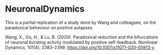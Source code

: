 # NeuronalDynamics

This is a partial replication of a study done by Wang and colleagues, on the paradoxical behaviour on positive autapses.

Wang, X., Gu, H., & Lu, B. (2020). Paradoxical reduction and the bifurcations of neuronal bursting activity modulated by positive self-feedback. Nonlinear Dynamics, 101(4), 2383–2399. https://doi.org/10.1007/s11071-020-05913-y
